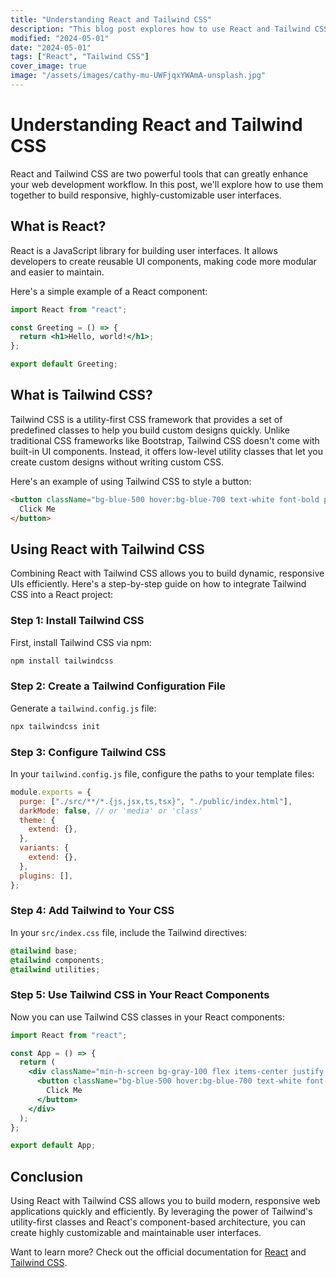 ```yaml
---
title: "Understanding React and Tailwind CSS"
description: "This blog post explores how to use React and Tailwind CSS together to build responsive, highly-customizable user interfaces."
modified: "2024-05-01"
date: "2024-05-01"
tags: ["React", "Tailwind CSS"]
cover_image: true
image: "/assets/images/cathy-mu-UWFjqxYWAmA-unsplash.jpg"
---
```


# Understanding React and Tailwind CSS

React and Tailwind CSS are two powerful tools that can greatly enhance your web development workflow. In this post, we'll explore how to use them together to build responsive, highly-customizable user interfaces.

## What is React?

React is a JavaScript library for building user interfaces. It allows developers to create reusable UI components, making code more modular and easier to maintain.

Here's a simple example of a React component:

```jsx
import React from "react";

const Greeting = () => {
  return <h1>Hello, world!</h1>;
};

export default Greeting;
```

## What is Tailwind CSS?

Tailwind CSS is a utility-first CSS framework that provides a set of predefined classes to help you build custom designs quickly. Unlike traditional CSS frameworks like Bootstrap, Tailwind CSS doesn't come with built-in UI components. Instead, it offers low-level utility classes that let you create custom designs without writing custom CSS.

Here's an example of using Tailwind CSS to style a button:

```html
<button className="bg-blue-500 hover:bg-blue-700 text-white font-bold py-2 px-4 rounded">
  Click Me
</button>
```

## Using React with Tailwind CSS

Combining React with Tailwind CSS allows you to build dynamic, responsive UIs efficiently. Here's a step-by-step guide on how to integrate Tailwind CSS into a React project:

### Step 1: Install Tailwind CSS

First, install Tailwind CSS via npm:

```bash
npm install tailwindcss
```

### Step 2: Create a Tailwind Configuration File

Generate a `tailwind.config.js` file:

```bash
npx tailwindcss init
```

### Step 3: Configure Tailwind CSS

In your `tailwind.config.js` file, configure the paths to your template files:

```js
module.exports = {
  purge: ["./src/**/*.{js,jsx,ts,tsx}", "./public/index.html"],
  darkMode: false, // or 'media' or 'class'
  theme: {
    extend: {},
  },
  variants: {
    extend: {},
  },
  plugins: [],
};
```

### Step 4: Add Tailwind to Your CSS

In your `src/index.css` file, include the Tailwind directives:

```css
@tailwind base;
@tailwind components;
@tailwind utilities;
```

### Step 5: Use Tailwind CSS in Your React Components

Now you can use Tailwind CSS classes in your React components:

```jsx
import React from "react";

const App = () => {
  return (
    <div className="min-h-screen bg-gray-100 flex items-center justify-center">
      <button className="bg-blue-500 hover:bg-blue-700 text-white font-bold py-2 px-4 rounded">
        Click Me
      </button>
    </div>
  );
};

export default App;
```

## Conclusion

Using React with Tailwind CSS allows you to build modern, responsive web applications quickly and efficiently. By leveraging the power of Tailwind's utility-first classes and React's component-based architecture, you can create highly customizable and maintainable user interfaces.

  Want to learn more? Check out the official documentation for
  [React](https://reactjs.org/docs/getting-started.html) and [Tailwind
  CSS](https://tailwindcss.com/docs).
